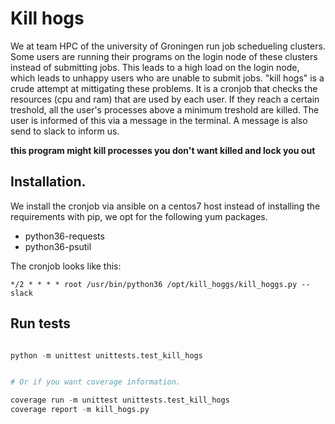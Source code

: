 # Kill hogs

We at team HPC of the university of Groningen run job schedueling clusters.
Some users are running their programs on the login node of these clusters instead of submitting jobs. This leads to a high load on the login node, which leads to unhappy users who are unable to submit jobs.
"kill hogs" is a crude attempt at mittigating these problems. It is a cronjob that checks the resources (cpu and ram) that are used by each user. If they reach a certain treshold, all the user's processes above a minimum treshold are killed. 
The user is informed of this via a message in the terminal.
A message is also send to slack to inform us.


**this program might kill processes you don't want killed and lock you out**


## Installation.

We install the cronjob via ansible on a centos7 host instead of installing the requirements with pip, we opt for the following yum packages.

- python36-requests
- python36-psutil

The cronjob looks like this:

```cronjob
*/2 * * * * root /usr/bin/python36 /opt/kill_hoggs/kill_hoggs.py --slack
```


## Run tests

```python

python -m unittest unittests.test_kill_hogs


# Or if you want coverage information.

coverage run -m unittest unittests.test_kill_hogs
coverage report -m kill_hogs.py
```


